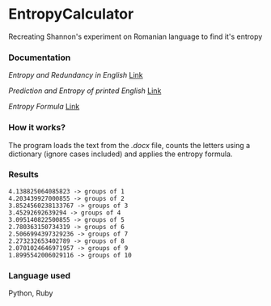 # EntropyCalculator
Recreating Shannon's experiment on Romanian language to find it's entropy

### Documentation
*Entropy and Redundancy in English* [Link](https://cs.stanford.edu/people/eroberts/courses/soco/projects/1999-00/information-theory/entropy_of_english_9.html)

*Prediction and Entropy of printed English* [Link](https://www.princeton.edu/~wbialek/rome/refs/shannon_51.pdf)

*Entropy Formula* [Link](https://rosettacode.org/wiki/Entropy)


### How it works?

The program loads the text from the *.docx* file, counts the letters using a dictionary (ignore cases included) and applies the entropy formula.

### Results

```
4.138825064085823 -> groups of 1
4.203439927000855 -> groups of 2
3.8524560238133767 -> groups of 3
3.45292692639294 -> groups of 4
3.095140822500855 -> groups of 5
2.780363150734319 -> groups of 6
2.5066994397329236 -> groups of 7
2.273232653402789 -> groups of 8
2.0701024646971957 -> groups of 9
1.8995542006029116 -> groups of 10
```

### Language used

Python, Ruby
